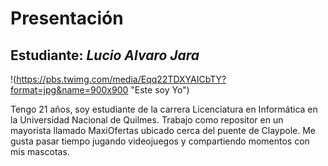 # Presentación

## Estudiante: _Lucio Alvaro Jara_

!(https://pbs.twimg.com/media/Eqq22TDXYAICbTY?format=jpg&name=900x900 "Este soy Yo")

 Tengo 21 años, soy estudiante de la carrera Licenciatura en Informática en la Universidad Nacional de Quilmes. Trabajo como repositor 
en un mayorista llamado MaxiOfertas ubicado cerca del puente de Claypole. 
 Me gusta pasar tiempo jugando videojuegos y compartiendo momentos con mis mascotas.

